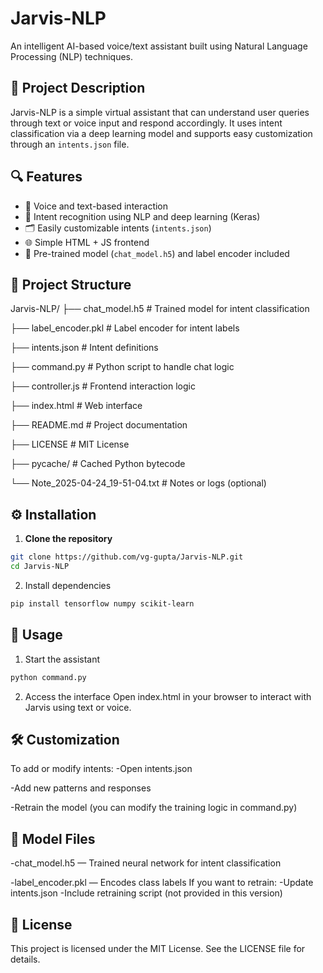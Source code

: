 # Jarvis-NLP

An intelligent AI-based voice/text assistant built using Natural Language Processing (NLP) techniques.

## 🧠 Project Description

Jarvis-NLP is a simple virtual assistant that can understand user queries through text or voice input and respond accordingly. It uses intent classification via a deep learning model and supports easy customization through an `intents.json` file.

## 🔍 Features

- 🎤 Voice and text-based interaction
- 🤖 Intent recognition using NLP and deep learning (Keras)
- 🗂️ Easily customizable intents (`intents.json`)
- 🌐 Simple HTML + JS frontend
- 🧠 Pre-trained model (`chat_model.h5`) and label encoder included

## 📁 Project Structure

Jarvis-NLP/
├── chat_model.h5 # Trained model for intent classification

├── label_encoder.pkl # Label encoder for intent labels

├── intents.json # Intent definitions

├── command.py # Python script to handle chat logic

├── controller.js # Frontend interaction logic

├── index.html # Web interface

├── README.md # Project documentation

├── LICENSE # MIT License

├── pycache/ # Cached Python bytecode

└── Note_2025-04-24_19-51-04.txt # Notes or logs (optional)



## ⚙️ Installation

1. **Clone the repository**
```bash
git clone https://github.com/vg-gupta/Jarvis-NLP.git
cd Jarvis-NLP
```
2. Install dependencies
```bash
pip install tensorflow numpy scikit-learn
```


## 🚀 Usage
1. Start the assistant

```bash
python command.py
```
2. Access the interface
Open index.html in your browser to interact with Jarvis using text or voice.

## 🛠️ Customization
To add or modify intents:
-Open intents.json

-Add new patterns and responses

-Retrain the model (you can modify the training logic in command.py)

## 🧪 Model Files
-chat_model.h5 — Trained neural network for intent classification

-label_encoder.pkl — Encodes class labels
If you want to retrain:
-Update intents.json
-Include retraining script (not provided in this version)

## 🧾 License
This project is licensed under the MIT License. See the LICENSE file for details.

